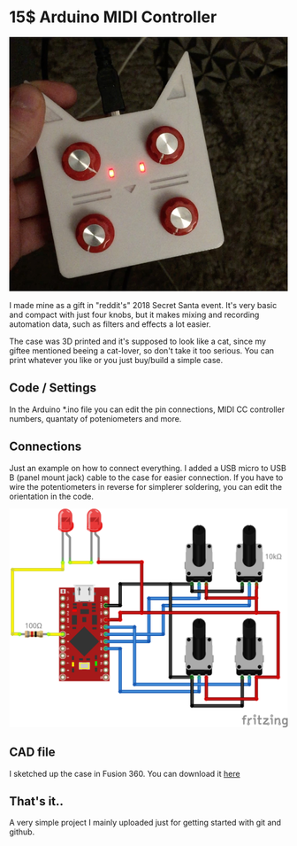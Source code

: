 # 15$ Arduino MIDI Controller

![Image of the controller](img/front.jpg?raw=true)

I made mine as a gift in "reddit's" 2018 Secret Santa event. It's very basic and compact with just four knobs, but it makes mixing and recording automation data, such as filters and effects a lot easier.

The case was 3D printed and it's supposed to look like a cat, since my giftee mentioned beeing a cat-lover, so don't take it too serious. You can print whatever you like or you just buy/build a simple case.

## Code / Settings

In the Arduino *.ino file you can edit the pin connections, MIDI CC controller numbers, quantaty of poteniometers and more.

## Connections

Just an example on how to connect everything. I added a USB micro to USB B (panel mount jack) cable to the case for easier connection. If you have to wire the potentiometers in reverse for simplerer soldering, you can edit the orientation in the code.

![Image of the Connection](img/MIDI_Controller_Breadboard.png?raw=true)

## CAD file

I sketched up the case in Fusion 360. You can download it [here](https://a360.co/2FjdJOE)

## That's it..

A very simple project I mainly uploaded just for getting started with git and github.  